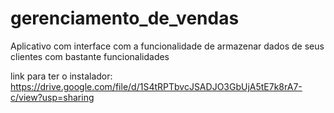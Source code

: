 # gerenciamento_de_vendas
Aplicativo com interface com a funcionalidade de armazenar dados de seus clientes com bastante funcionalidades


link para ter o instalador:  https://drive.google.com/file/d/1S4tRPTbvcJSADJO3GbUjA5tE7k8rA7-c/view?usp=sharing
